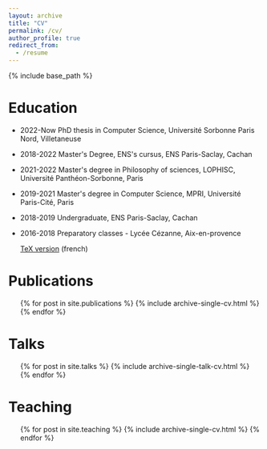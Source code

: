 ```yaml
---
layout: archive
title: "CV"
permalink: /cv/
author_profile: true
redirect_from:
  - /resume
---
```


{% include base_path %}

Education
======

* 2022-Now PhD thesis in Computer Science, Université Sorbonne Paris Nord, Villetaneuse
* 2018-2022 Master's Degree, ENS's cursus, ENS Paris-Saclay, Cachan
* 2021-2022 Master's degree in Philosophy of sciences, LOPHISC, Université Panthéon-Sorbonne, Paris
* 2019-2021 Master's degree in Computer Science, MPRI, Université Paris-Cité, Paris
* 2018-2019 Undergraduate, ENS Paris-Saclay, Cachan
* 2016-2018 Preparatory classes - Lycée Cézanne, Aix-en-provence

  [TeX version](https://bchanus.github.io/files/cv.pdf) (french)

Publications
======
  <ul>{% for post in site.publications %}
    {% include archive-single-cv.html %}
  {% endfor %}</ul>
  
Talks
======
  <ul>{% for post in site.talks %}
    {% include archive-single-talk-cv.html %}
  {% endfor %}</ul>
  
Teaching
======
  <ul>{% for post in site.teaching %}
    {% include archive-single-cv.html %}
  {% endfor %}</ul>
  
